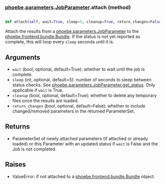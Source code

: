 ### [phoebe](phoebe.md).[parameters](phoebe.parameters.md).[JobParameter](phoebe.parameters.JobParameter.md).attach (method)


```py

def attach(self, wait=True, sleep=5, cleanup=True, return_changes=False)

```



Attach the results from a [phoebe.parameters.JobParameter](phoebe.parameters.JobParameter.md) to the
[phoebe.frontend.bundle.Bundle](phoebe.frontend.bundle.Bundle.md).  If the status is not yet reported as
complete, this will loop every `sleep` seconds until it is.

Arguments
---------
* `wait` (bool, optional, default=True): whether to wait until the job
    is complete.
* `sleep` (int, optional, default=5): number of seconds to sleep between
    status checks.  See [phoebe.parameters.JobParameter.get_status](phoebe.parameters.JobParameter.get_status.md).
    Only applicable if `wait` is True.
* `cleanup` (bool, optional, default=True): whether to delete any
    temporary files once the results are loaded.
* `return_changes` (bool, optional, default=False): whether to include
    changed/removed parameters in the returned ParameterSet.

Returns
---------
* ParameterSet of newly attached parameters (if attached or already
    loaded) or this Parameter with an updated status if `wait` is False
    and the Job is not completed.

Raises
-----------
* ValueError: if not attached to a [phoebe.frontend.bundle.Bundle](phoebe.frontend.bundle.Bundle.md) object.

